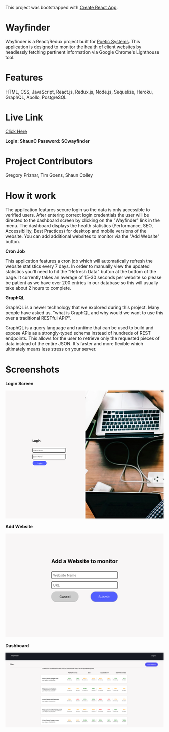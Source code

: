 This project was bootstrapped with [Create React App](https://github.com/facebook/create-react-app).

# Wayfinder

Wayfinder is a React/Redux project built for <a href="https://poetic.io/">Poetic Systems</a>. This application is designed to monitor the health of client websites by headlessly fetching pertinent information via Google Chrome's Lighthouse tool. 

# Features 
HTML, CSS, JavaScript, React.js, Redux.js, Node.js, Sequelize, Heroku, GraphQL, Apollo, PostgreSQL

# Live Link

<a href="https://poetic-wayfinder-client.herokuapp.com/">Click Here</a>

**Login: ShaunC**
**Password: SCwayfinder**

# Project Contributors

Gregory Priznar, Tim Goens, Shaun Colley

# How it work
<p>The application features secure login so the data is only accessible to verified users. After entering correct login credentials the user will be directed to the dashboard screen by clicking on the "Wayfinder" link in the menu. The dashboard displays the health statistics (Performance, SEO, Accessibility, Best Practices) for desktop and mobile versions of the website. You can add additional websites to monitor via the "Add Website" button. 
  
 **Cron Job** 

This application features a cron job which will automatically refresh the website statistics every 7 days. In order to manually view the updated statistics you'll need to hit the "Refresh Data" button at the bottom of the page. It currently takes an average of 15-30 seconds per website so please be patient as we have over 200 entries in our database so this will usually take about 2 hours to complete. 

**GraphQL**

GraphQL is a newer technology that we explored during this project. Many people have asked us, "what is GraphQL and why would we want to use this over a traditional RESTful API?". 

GraphQL is a query language and runtime that can be used to build and expose APIs as a strongly-typed schema instead of hundreds of REST endpoints. This allows for the user to retrieve only the requested pieces of data instead of the entire JSON. It's faster and more flexible which ultimately means less stress on your server. 

# Screenshots

**Login Screen**

<img src="Images/Login.png"/>

**Add Website**

<img src="Images/AddWebsite.png"/>

**Dashboard**

<img src="Images/Dashboard.png"/>
